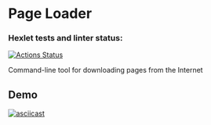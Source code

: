 # Page Loader

### Hexlet tests and linter status:
[![Actions Status](https://github.com/rustamyusupov/frontent-testing-react-project-lvl1/workflows/hexlet-check/badge.svg)](https://github.com/rustamyusupov/frontent-testing-react-project-lvl1/actions)

Command-line tool for downloading pages from the Internet

## Demo
[![asciicast](https://asciinema.org/a/gyCRvaFIn8sf0BUJLfy9BBpxt.svg)](https://asciinema.org/a/gyCRvaFIn8sf0BUJLfy9BBpxt)
